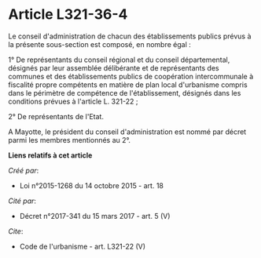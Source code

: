 # Article L321-36-4

Le conseil d'administration de chacun des établissements publics prévus à la présente sous-section est composé, en nombre
égal :

1° De représentants du conseil régional et du conseil départemental, désignés par leur assemblée délibérante et de
représentants des communes et des établissements publics de coopération intercommunale à fiscalité propre compétents en
matière de plan local d'urbanisme compris dans le périmètre de compétence de l'établissement, désignés dans les conditions
prévues à l'article L. 321-22 ;

2° De représentants de l'Etat.

A Mayotte, le président du conseil d'administration est nommé par décret parmi les membres mentionnés au 2°.

**Liens relatifs à cet article**

_Créé par_:

  - Loi n°2015-1268 du 14 octobre 2015 - art. 18

_Cité par_:

  - Décret n°2017-341 du 15 mars 2017 - art. 5 (V)

_Cite_:

  - Code de l'urbanisme - art. L321-22 (V)
